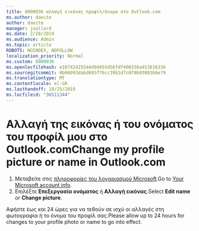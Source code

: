 ```yaml
---
title: 8000036 αλλαγή εικόνας προφίλ/όνομα στο Outlook.com
ms.author: daeite
author: daeite
manager: joallard
ms.date: 2/28/2019
ms.audience: Admin
ms.topic: article
ROBOTS: NOINDEX, NOFOLLOW
localization_priority: Normal
ms.custom: 8000036
ms.openlocfilehash: e18742425546d9d455d56fdf400338a45361633b
ms.sourcegitcommit: 0b06093dabd685f76cc39b1d7c0f8b03883b6e79
ms.translationtype: MT
ms.contentlocale: el-GR
ms.lasthandoff: 10/25/2019
ms.locfileid: "36511344"
---
```

# <a name="change-my-profile-picture-or-name-in-outlookcom"></a><span data-ttu-id="5677a-102">Αλλαγή της εικόνας ή του ονόματος του προφίλ μου στο Outlook.com</span><span class="sxs-lookup"><span data-stu-id="5677a-102">Change my profile picture or name in Outlook.com</span></span>

1. <span data-ttu-id="5677a-103">Μεταβείτε στις [πληροφορίες του λογαριασμού Microsoft](https://go.microsoft.com/fwlink/p/?linkid=860841).</span><span class="sxs-lookup"><span data-stu-id="5677a-103">Go to [Your Microsoft account info](https://go.microsoft.com/fwlink/p/?linkid=860841).</span></span>
1. <span data-ttu-id="5677a-104">Επιλέξτε **Επεξεργασία ονόματος** ή **Αλλαγή εικόνας**.</span><span class="sxs-lookup"><span data-stu-id="5677a-104">Select **Edit name** or **Change picture**.</span></span>

<span data-ttu-id="5677a-105">Αφήστε έως και 24 ώρες για να τεθούν σε ισχύ οι αλλαγές στη φωτογραφία ή το όνομα του προφίλ σας.</span><span class="sxs-lookup"><span data-stu-id="5677a-105">Please allow up to 24 hours for changes to your profile photo or name to go into effect.</span></span>